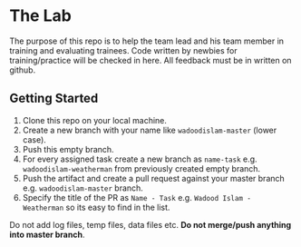 # The Lab
The purpose of this repo is to help the team lead and his team member in training and evaluating trainees. Code written 
by newbies for training/practice will be checked in here. All feedback must be in written on github.
## Getting Started

1. Clone this repo on your local machine.
1. Create a new branch with your name like `wadoodislam-master` (lower case).
1. Push this empty branch.
1. For every assigned task create a new branch as `name-task` e.g. `wadoodislam-weatherman` from previously created empty branch.
1. Push the artifact and create a pull request against your master branch e.g. `wadoodislam-master` branch.
1. Specify the title of the PR as `Name - Task` e.g. `Wadood Islam - Weatherman` so its easy to find in the list.

Do not add log files, temp files, data files etc.
**Do not merge/push anything into master branch**.

